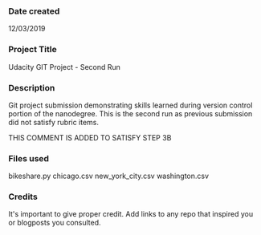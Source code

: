 ### Date created
12/03/2019

### Project Title
Udacity GIT Project  - Second Run

### Description
Git project submission demonstrating skills learned during version control
portion of the nanodegree. This is the second run as previous submission
did not satisfy rubric items.

THIS COMMENT IS ADDED TO SATISFY STEP 3B

### Files used
bikeshare.py
chicago.csv
new_york_city.csv
washington.csv

### Credits
It's important to give proper credit. Add links to any repo that inspired you or blogposts you consulted.
